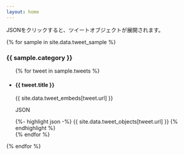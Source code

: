 ```yaml
---
layout: home
---
```


JSONをクリックすると、ツイートオブジェクトが展開されます。

{% for sample in site.data.tweet_sample %}
  <h3>{{ sample.category }}</h3>
  <ul>
    {% for tweet in sample.tweets %}
      <li>
        <div>
          <h4>{{ tweet.title }}</h4>
          {{ site.data.tweet_embeds[tweet.url] }}
          <div class="json">
            <p class="toggle">JSON</p>
            <div class="hidden">
              {%- highlight json -%}
                {{ site.data.tweet_objects[tweet.url] }}
              {% endhighlight %}
            </div>
          </div>
        </div>
      </li>
    {% endfor %}
  </ul>
{% endfor %}
